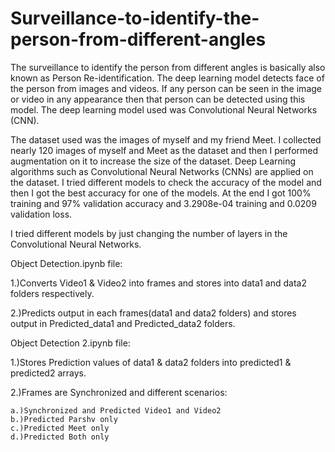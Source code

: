 # Surveillance-to-identify-the-person-from-different-angles
The surveillance to identify the person from different angles is basically also known as Person Re-identification. The deep learning model detects face of the person from images and videos. If any person can be seen in the image or video in any appearance then that person can be detected using this model. The deep learning model used was Convolutional Neural Networks (CNN).

The dataset used was the images of myself and my friend Meet. I collected nearly 120 images of myself and Meet as the dataset and then I performed augmentation on it to increase the size of the dataset. Deep Learning algorithms such as Convolutional Neural Networks (CNNs) are applied on the dataset. I tried different models to check the accuracy of the model and then I got the best accuracy for one of the models. At the end I got 100% training and 97% validation accuracy and 3.2908e-04 training and 0.0209 validation loss. 

I tried different models by just changing the number of layers in the Convolutional Neural Networks.

Object Detection.ipynb file:

1.)Converts Video1 & Video2 into frames and stores into data1 and data2 folders respectively.

2.)Predicts output in each frames(data1 and data2 folders) and stores output in Predicted_data1 and Predicted_data2 folders.


Object Detection 2.ipynb file:

1.)Stores Prediction values of data1 & data2 folders into predicted1 & predicted2 arrays.

2.)Frames are Synchronized and different scenarios:

	a.)Synchronized and Predicted Video1 and Video2
	b.)Predicted Parshv only
	c.)Predicted Meet only
	d.)Predicted Both only
